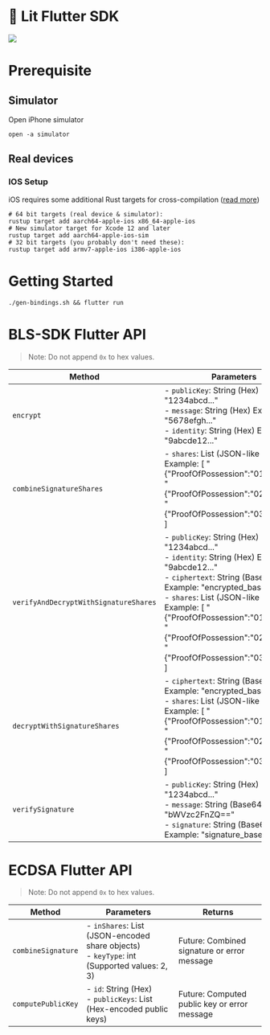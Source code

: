 # 🦋 Lit Flutter SDK

![](https://im5.ezgif.com/tmp/ezgif-5-f02a3b99ba.gif)

# Prerequisite

## Simulator
Open iPhone simulator

```
open -a simulator
```

## Real devices

### IOS Setup

iOS requires some additional Rust targets for cross-compilation ([read more]((https://web.archive.org/web/20230408050003/https://cjycode.com/flutter_rust_bridge/template/setup_ios.html)))

```
# 64 bit targets (real device & simulator):
rustup target add aarch64-apple-ios x86_64-apple-ios
# New simulator target for Xcode 12 and later
rustup target add aarch64-apple-ios-sim
# 32 bit targets (you probably don't need these):
rustup target add armv7-apple-ios i386-apple-ios
```

# Getting Started

```
./gen-bindings.sh && flutter run
```

# BLS-SDK Flutter API

> Note: Do not append `0x` to hex values.

| Method                                | Parameters                                                                                                                                                                                                                                                                                                                                                      | Returns                                             |
| ------------------------------------- | --------------------------------------------------------------------------------------------------------------------------------------------------------------------------------------------------------------------------------------------------------------------------------------------------------------------------------------------------------------- | --------------------------------------------------- |
| `encrypt`                             | - `publicKey`: String (Hex) Example: "1234abcd..."<br>- `message`: String (Hex) Example: "5678efgh..."<br>- `identity`: String (Hex) Example: "9abcde12..."                                                                                                                                                                                                     | Future<String>: Encrypted data in Base64 format     |
| `combineSignatureShares`              | - `shares`: List<String> (JSON-like Strings) Example: [ "{\"ProofOfPossession\":\"01b2b4...\"}", "{\"ProofOfPossession\":\"02a834...\"}", "{\"ProofOfPossession\":\"03b159...\"}" ]                                                                                                                                                                             | Future<String>: Combined signature in Base64 format |
| `verifyAndDecryptWithSignatureShares` | - `publicKey`: String (Hex) Example: "1234abcd..."<br>- `identity`: String (Hex) Example: "9abcde12..."<br>- `ciphertext`: String (Base64) Example: "encrypted_base64=="<br>- `shares`: List<String> (JSON-like Strings) Example: [ "{\"ProofOfPossession\":\"01b2b4...\"}", "{\"ProofOfPossession\":\"02a834...\"}", "{\"ProofOfPossession\":\"03b159...\"}" ] | Future<String>: Decrypted data as Base64 string     |
| `decryptWithSignatureShares`          | - `ciphertext`: String (Base64) Example: "encrypted_base64=="<br>- `shares`: List<String> (JSON-like Strings) Example: [ "{\"ProofOfPossession\":\"01b2b4...\"}", "{\"ProofOfPossession\":\"02a834...\"}", "{\"ProofOfPossession\":\"03b159...\"}" ]                                                                                                            | Future<String>: Decrypted data as Base64 string     |
| `verifySignature`                     | - `publicKey`: String (Hex) Example: "1234abcd..."<br>- `message`: String (Base64) Example: "bWVzc2FnZQ=="<br>- `signature`: String (Base64) Example: "signature_base64=="                                                                                                                                                                                      | Future<bool>: Verification result (true or false)   |

# ECDSA Flutter API

> Note: Do not append `0x` to hex values.

| Method             | Parameters                                                                                           | Returns                                              |
| ------------------ | ---------------------------------------------------------------------------------------------------- | ---------------------------------------------------- |
| `combineSignature` | - `inShares`: List<String> (JSON-encoded share objects)<br>- `keyType`: int (Supported values: 2, 3) | Future<String>: Combined signature or error message  |
| `computePublicKey` | - `id`: String (Hex)<br>- `publicKeys`: List<String> (Hex-encoded public keys)                       | Future<String>: Computed public key or error message |